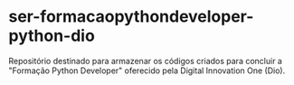 # ser-formacaopythondeveloper-python-dio
Repositório destinado para armazenar os códigos criados para concluir a "Formação Python Developer" oferecido pela Digital Innovation One (Dio).
